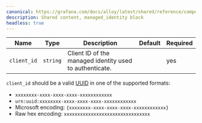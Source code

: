 ```yaml
---
canonical: https://grafana.com/docs/alloy/latest/shared/reference/components/managed_identity-block/
description: Shared content, managed_identity block
headless: true
---
```


Name        | Type     | Description                                             | Default | Required
------------|----------|---------------------------------------------------------|---------|---------
`client_id` | `string` | Client ID of the managed identity used to authenticate. |         | yes

`client_id` should be a valid [UUID][] in one of the supported formats:

* `xxxxxxxx-xxxx-xxxx-xxxx-xxxxxxxxxxxx`
* `urn:uuid:xxxxxxxx-xxxx-xxxx-xxxx-xxxxxxxxxxxx`
* Microsoft encoding: `{xxxxxxxx-xxxx-xxxx-xxxx-xxxxxxxxxxxx}`
* Raw hex encoding: `xxxxxxxxxxxxxxxxxxxxxxxxxxxxxxxx`

[UUID]: https://en.wikipedia.org/wiki/Universally_unique_identifier
